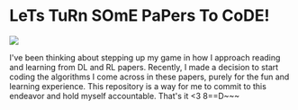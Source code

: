 # LeTs TuRn SOmE PaPers To CoDE!

![](https://github.com/adam-kirstein/fun-with-papers/blob/develop/secrets/sponge.gif)

I've been thinking about stepping up my game in how I approach reading and learning from DL and RL papers. Recently, I made a decision to start coding the algorithms I come across in these papers, purely for the fun and learning experience. This repository is a way for me to commit to this endeavor and hold myself accountable. That's it  <3 8==D~~~


